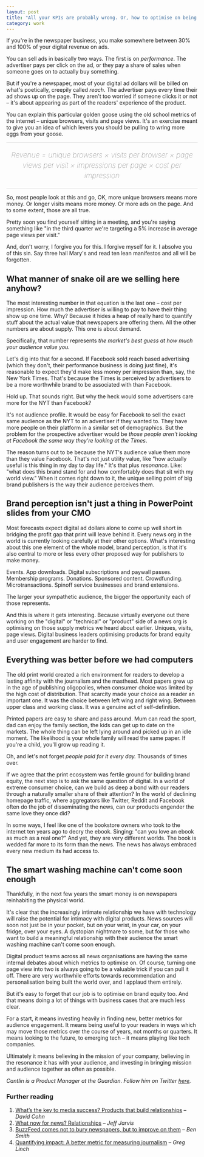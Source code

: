 ```yaml
---
layout: post
title: "All your KPIs are probably wrong. Or, how to optimise on being valuable"
category: work
---
```


If you're in the newspaper business, you make somewhere between 30% and 100% of your digital revenue on ads.

You can sell ads in basically two ways. The first is on *performance*. The advertiser pays per click on the ad, or they pay a share of sales when someone goes on to actually buy something.

But if you're a newspaper, most of your digital ad dollars will be billed on what's poetically, creepily called *reach*. The advertiser pays every time their ad shows up on the page. They aren't too worried if someone clicks it or not – it's about appearing as part of the readers' experience of the product.

You can explain this particular golden goose using the old school metrics of the internet – unique browsers, visits and page views. It's an exercise meant to give you an idea of which levers you should be pulling to wring more eggs from your goose.

<div style="text-align:center; font-style:italic; font-weight:100; line-height:1.4em; font-size:19px; color:#555; padding:20px 0; border:1px solid #ddd; border-left:0; border-right:0;">Revenue = unique browsers × visits per browser × page views per visit × impressions per page × cost per impression</div>

So, most people look at this and go, OK, more unique browsers means more money. Or longer visits means more money. Or more ads on the page. And to some extent, those are all true.

Pretty soon you find yourself sitting in a meeting, and you're saying something like "in the third quarter we're targeting a 5% increase in average page views per visit."

And, don't worry, I forgive you for this. I forgive myself for it. I absolve you of this sin. Say three hail Mary's and read ten lean manifestos and all will be forgotten.

## What manner of snake oil are we selling here anyhow?

The most interesting number in that equation is the last one – cost per impression. How much the advertiser is willing to pay to have their thing show up one time. Why? Because it hides a heap of really hard to quantify stuff about the actual value that newspapers are offering them. All the other numbers are about supply. This one is about demand.

Specifically, that number represents *the market's best guess at how much your audience value you.*

Let's dig into that for a second. If Facebook sold reach based advertising (which they don't, their performance business is doing just fine), it's reasonable to expect they'd make less money per impression than, say, the New York Times. That's because the Times is perceived by advertisers to be a more worthwhile brand to be associated with than Facebook.

Hold up. That sounds right. But why the heck would some advertisers care more for the NYT than Facebook?

It's not audience profile. It would be easy for Facebook to sell the exact same audience as the NYT to an advertiser if they wanted to. They have more people on their platform in a similar set of demographics. But the problem for the prospective advertiser would be *those people aren't looking at Facebook the same way they're looking at the Times*.

The reason turns out to be because the NYT's audience value them more than they value Facebook. That's not just utility value, like "how actually useful is this thing in my day to day life." It's that plus *resonance*. Like: "what does this brand stand for and how comfortably does that sit with my world view." When it comes right down to it, the unique selling point of big brand publishers is the way their audience perceives them.

## Brand perception isn't just a thing in PowerPoint slides from your CMO

Most forecasts expect digital ad dollars alone to come up well short in bridging the profit gap that print will leave behind it. Every news org in the world is currently looking carefully at their other options. What's interesting about this one element of the whole model, brand perception, is that it's also central to more or less every other proposed way for publishers to make money.

Events. App downloads. Digital subscriptions and paywall passes. Membership programs. Donations. Sponsored content. Crowdfunding. Microtransactions. Spinoff service businesses and brand extensions.

The larger your sympathetic audience, the bigger the opportunity each of those represents.

And this is where it gets interesting. Because virtually everyone out there working on the "digital" or "technical" or "product" side of a news org is optimising on those supply metrics we heard about earlier. Uniques, visits, page views. Digital business leaders optimising products for brand equity and user engagement are harder to find.

## Everything was better before we had computers

The old print world created a rich environment for readers to develop a lasting affinity with the journalism and the masthead. Most papers grew up in the age of publishing oligopolies, when consumer choice was limited by the high cost of distribution. That scarcity made your choice as a reader an important one. It was the choice between left wing and right wing. Between upper class and working class. It was a genuine act of self-definition.

Printed papers are easy to share and pass around. Mum can read the sport, dad can enjoy the family section, the kids can get up to date on the markets. The whole thing can be left lying around and picked up in an idle moment. The likelihood is your whole family will read the same paper. If you're a child, you'll grow up reading it.

Oh, and let's not forget *people paid for it every day.* Thousands of times over.

If we agree that the print ecosystem was fertile ground for building brand equity, the next step is to ask the same question of digital. In a world of extreme consumer choice, can we build as deep a bond with our readers through a naturally smaller share of their attention? In the world of declining homepage traffic, where aggregators like Twitter, Reddit and Facebook often do the job of disseminating the news, can our products engender the same love they once did?

In some ways, I feel like one of the bookstore owners who took to the internet ten years ago to decry the ebook. Singing: "can you love an ebook as much as a real one?" And yet, they are very different worlds. The book is wedded far more to its form than the news. The news has always embraced every new medium its had access to.

## The smart washing machine can't come soon enough

Thankfully, in the next few years the smart money is on newspapers reinhabiting the physical world.

It's clear that the increasingly intimate relationship we have with technology will raise the potential for intimacy with digital products. News sources will soon not just be in your pocket, but on your wrist, in your car, on your fridge, over your eyes. A dystopian nightmare to some, but for those who want to build a meaningful relationship with their audience the smart washing machine can't come soon enough.

Digital product teams across all news organisations are having the same internal debates about which metrics to optimise on. Of course, turning one page view into two is always going to be a valuable trick if you can pull it off. There are very worthwhile efforts towards recommendation and personalisation being built the world over, and I applaud them entirely.

But it's easy to forget that our job is to optimise on brand equity too. And that means doing a lot of things with business cases that are much less clear.

For a start, it means investing heavily in finding new, better metrics for audience engagement. It means being useful to your readers in ways which may move those metrics over the course of years, not months or quarters. It means looking to the future, to emerging tech – it means playing like tech companies.

Ultimately it means believing in the mission of your company, believing in the resonance it has with your audience, and investing in bringing mission and audience together as often as possible.

*Cantlin is a Product Manager at the Guardian. Follow him on Twitter [here](http://twitter.com/cantlin).*

### Further reading

1. [What’s the key to media success? Products
that build relationships](https://medium.com/captivate-us/products-that-build-relationships-are-key-to-media-success-84c2f2bc13a1) – <em>David Cohn</em>
2. [What now for news? Relationships](http://buzzmachine.com/2014/04/14/now-news-relationships/) – <em>Jeff Jarvis</em>
3. [BuzzFeed comes not to bury newspapers, but to improve on them](http://www.theguardian.com/commentisfree/2014/sep/07/buzzfeed-social-media-newspaper-bundles-ben-smith-editor) – <em>Ben Smith</em>
4. [Quantifying impact: A better metric for measuring journalism](http://www.greglinch.com/2012/01/quantifying-impact-a-better-metric-for-measuring-journalism.html) – <em>Greg Linch</em>